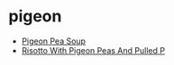 # pigeon

 * [Pigeon Pea Soup](../../index/p/pigeon-pea-soup-103191.json)
 * [Risotto With Pigeon Peas And Pulled P](../../index/r/risotto-with-pigeon-peas-and-pulled-p.json)
